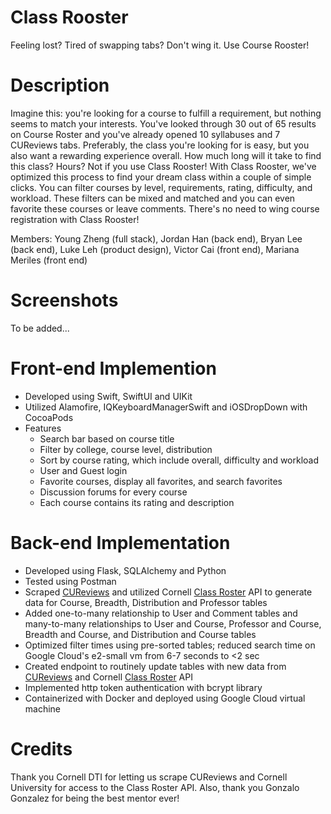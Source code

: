 # Class Rooster
Feeling lost? Tired of swapping tabs? Don't wing it. Use Course Rooster!

# Description
Imagine this: you're looking for a course to fulfill a requirement, but nothing seems to match your interests. You've looked through 30 out of 65 results on Course Roster and you've already opened 10 syllabuses and 7 CUReviews tabs. Preferably, the class you're looking for is easy, but you also want a rewarding experience overall. How much long will it take to find this class? Hours? Not if you use Class Rooster! With Class Rooster, we've optimized this process to find your dream class within a couple of simple clicks. You can filter courses by level, requirements, rating, difficulty, and workload. These filters can be mixed and matched and you can even favorite these courses or leave comments. There's no need to wing course registration with Class Rooster!

Members: 
Young Zheng (full stack),
Jordan Han (back end),
Bryan Lee (back end),
Luke Leh (product design),
Victor Cai (front end),
Mariana Meriles (front end)

# Screenshots
To be added... 

# Front-end Implemention
* Developed using Swift, SwiftUI and UIKit
* Utilized Alamofire, IQKeyboardManagerSwift and iOSDropDown with CocoaPods
* Features 
  * Search bar based on course title
  * Filter by college, course level, distribution
  * Sort by course rating, which include overall, difficulty and workload
  * User and Guest login
  * Favorite courses, display all favorites, and search favorites
  * Discussion forums for every course
  * Each course contains its rating and description

# Back-end Implementation
* Developed using Flask, SQLAlchemy and Python
* Tested using Postman
* Scraped [CUReviews](https://www.cureviews.org/) and utilized Cornell [Class Roster](https://classes.cornell.edu/browse/roster/FA22) API to generate data for Course, Breadth, Distribution and Professor tables
* Added one-to-many relationship to User and Comment tables and many-to-many relationships to User and Course, Professor and Course, Breadth and Course, and Distribution and Course tables
* Optimized filter times using pre-sorted tables; reduced search time on Google Cloud's e2-small vm from 6-7 seconds to <2 sec
* Created endpoint to routinely update tables with new data from [CUReviews](https://www.cureviews.org/) and Cornell [Class Roster](https://classes.cornell.edu/browse/roster/FA22) API
* Implemented http token authentication with bcrypt library
* Containerized with Docker and deployed using Google Cloud virtual machine

# Credits
Thank you Cornell DTI for letting us scrape CUReviews and Cornell University for access to the Class Roster API. Also, thank you Gonzalo Gonzalez for being the best mentor ever!
